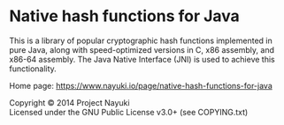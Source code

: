 Native hash functions for Java
==============================

This is a library of popular cryptographic hash functions implemented in
pure Java, along with speed-optimized versions in C, x86 assembly, and
x86-64 assembly. The Java Native Interface (JNI) is used to achieve this
functionality.

Home page: https://www.nayuki.io/page/native-hash-functions-for-java

Copyright © 2014 Project Nayuki  
Licensed under the GNU Public License v3.0+ (see COPYING.txt)
